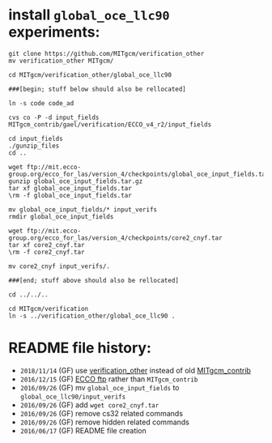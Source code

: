 
# install `global_oce_llc90` experiments:

```
git clone https://github.com/MITgcm/verification_other
mv verification_other MITgcm/

cd MITgcm/verification_other/global_oce_llc90

###[begin; stuff below should also be rellocated]

ln -s code code_ad

cvs co -P -d input_fields MITgcm_contrib/gael/verification/ECCO_v4_r2/input_fields

cd input_fields
./gunzip_files
cd ..

wget ftp://mit.ecco-group.org/ecco_for_las/version_4/checkpoints/global_oce_input_fields.tar.gz
gunzip global_oce_input_fields.tar.gz
tar xf global_oce_input_fields.tar
\rm -f global_oce_input_fields.tar

mv global_oce_input_fields/* input_verifs
rmdir global_oce_input_fields

wget ftp://mit.ecco-group.org/ecco_for_las/version_4/checkpoints/core2_cnyf.tar
tar xf core2_cnyf.tar
\rm -f core2_cnyf.tar

mv core2_cnyf input_verifs/.

###[end; stuff above should also be rellocated]

cd ../../..

cd MITgcm/verification
ln -s ../verification_other/global_oce_llc90 .

```

# README file history:

- `2018/11/14` (GF) use [verification_other](https://github.com/MITgcm/verification_other) instead of old [MITgcm_contrib](http://wwwcvs.mitgcm.org/viewvc/MITgcm/MITgcm_contrib/verification_other/)
- `2016/12/15` (GF) [ECCO ftp](ftp://mit.ecco-group.org) rather than `MITgcm_contrib`
- `2016/09/26` (GF) mv `global_oce_input_fields` to `global_oce_llc90/input_verifs`
- `2016/09/26` (GF) add `wget core2_cnyf.tar`
- `2016/09/26` (GF) remove cs32 related commands
- `2016/09/26` (GF) remove hidden related commands
- `2016/06/17` (GF) README file creation


